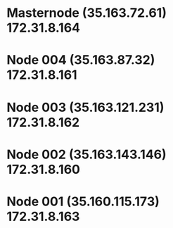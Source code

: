 # Masternode (35.163.72.61)    172.31.8.164
# Node 004 (35.163.87.32)      172.31.8.161
# Node 003 (35.163.121.231)    172.31.8.162
# Node 002 (35.163.143.146)    172.31.8.160
# Node 001 (35.160.115.173)    172.31.8.163
